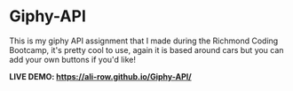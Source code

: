 # Giphy-API
This is my giphy API assignment that I made during the Richmond Coding Bootcamp, it's pretty cool to use, again it is based around cars but you can add your own buttons if you'd like!

**LIVE DEMO: https://ali-row.github.io/Giphy-API/**
  

